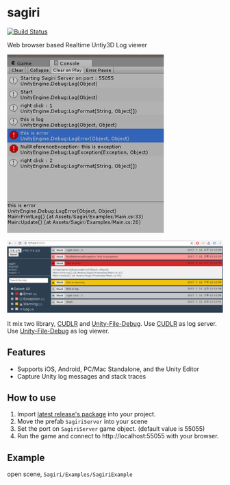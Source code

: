 # sagiri

[![Build Status](https://travis-ci.org/5minlab/sagiri.svg?branch=master)](https://travis-ci.org/5minlab/sagiri)

Web browser based Realtime Untiy3D Log viewer

![logs in unity](https://raw.githubusercontent.com/5minlab/sagiri/master/document/log-unity.png)

![browser log viewer](https://raw.githubusercontent.com/5minlab/sagiri/master/document/log-browser.png)

It mix two library, [CUDLR][CUDLR] and [Unity-File-Debug].
Use [CUDLR][CUDLR] as log server.
Use [Unity-File-Debug][Unity-File-Debug] as log viewer.

## Features
* Supports iOS, Android, PC/Mac Standalone, and the Unity Editor
* Capture Unity log messages and stack traces

## How to use
1. Import [latest release's package](https://github.com/5minlab/sagiri/releases) into your project.
2. Move the prefab `SagiriServer` into your scene
3. Set the port on `SagiriServer` game object. (default value is 55055)
4. Run the game and connect to http://localhost:55055 with your browser.

## Example
open scene, `Sagiri/Examples/SagiriExample`

[CUDLR]: https://github.com/proletariatgames/CUDLR
[Unity-File-Debug]: https://github.com/Sacred-Seed-Studio/Unity-File-Debug
